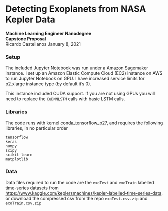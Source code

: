 # Detecting Exoplanets from NASA Kepler Data  

**Machine Learning Engineer Nanodegree**  
**Capstone Proposal**  
Ricardo Castellanos 
January 8, 2021  


### Setup
The included Jupyter Notebook was run under a Amazon Sagemaker instance. I set up an Amazon Elastic Compute Cloud (EC2) instance on AWS to run Jupyter Notebook on GPU. I have increased service limits for p2.xlarge instance type (by default it’s 0).

This instance included CUDA support. If you are not using GPUs you will need to replace the `CuDNNLSTM` calls with basic LSTM calls.

### Libraries
The code runs with kernel conda_tensorflow_p27, and requires the following libraries, in no particular order
```
tensorflow
keras
numpy
scipy
scikit-learn
matplotlib
```

### Data

Data files required to run the code are the `exoTest` and `exoTrain` labelled time-series datasets from https://www.kaggle.com/keplersmachines/kepler-labelled-time-series-data.
or download the compressed csv from the repo `exoTest.csv.zip` and `exoTrain.csv.zip`

